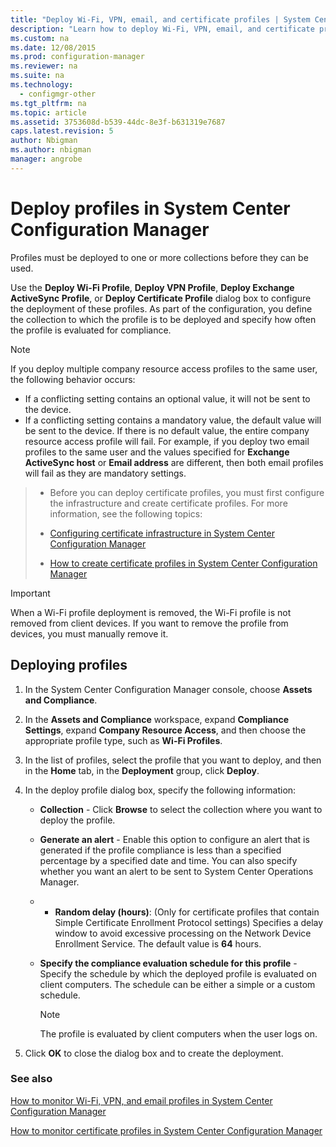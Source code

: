 ```yaml
---
title: "Deploy Wi-Fi, VPN, email, and certificate profiles | System Center Configuration Manager"
description: "Learn how to deploy Wi-Fi, VPN, email, and certificate profiles in System Center Configuration Manager."
ms.custom: na
ms.date: 12/08/2015
ms.prod: configuration-manager
ms.reviewer: na
ms.suite: na
ms.technology:
  - configmgr-other
ms.tgt_pltfrm: na
ms.topic: article
ms.assetid: 3753608d-b539-44dc-8e3f-b631319e7687
caps.latest.revision: 5
author: Nbigmanms.author: nbigmanmanager: angrobe
---
```

# Deploy profiles in System Center Configuration Manager
Profiles must be deployed to one or more collections before they can be used.  

 Use the **Deploy Wi-Fi Profile**, **Deploy VPN Profile**, **Deploy Exchange ActiveSync Profile**, or **Deploy Certificate Profile** dialog box to configure the deployment of these profiles. As part of the configuration, you define the collection to which the  profile is to be deployed and specify how often the profile is evaluated for compliance.  

> [!NOTE]  
>  If you deploy multiple company resource access profiles to the same user, the following behavior occurs:  
>   
>  -   If a conflicting setting contains an optional value, it will not be sent to the device.  
> -   If a conflicting setting contains a mandatory value, the default value will be sent to the device. If there is no default value, the entire company resource access profile will fail. For example, if you deploy two email profiles to the same user and the values specified for **Exchange ActiveSync host** or **Email address** are different, then both email profiles will fail as they are mandatory settings.  

> -   Before you can deploy certificate profiles, you must first configure the infrastructure and create certificate profiles. For more information, see the following topics:  
>   
>  -   [Configuring certificate infrastructure in System Center Configuration Manager](certificate-infrastructure.md)  
> -   [How to create certificate profiles in System Center Configuration Manager](create-certificate-profiles.md)    

> [!IMPORTANT]  
>  When a Wi-Fi profile deployment is removed, the Wi-Fi profile is not removed from client devices. If you want to remove the profile from devices, you must manually remove it.
>   

## Deploying  profiles  


1.  In the System Center Configuration Manager console, choose **Assets and Compliance**.  

2.  In the **Assets and Compliance** workspace, expand **Compliance Settings**, expand **Company Resource Access**, and then choose the appropriate profile type, such as **Wi-Fi Profiles**.  

3.  In the list of profiles, select the profile that you want to deploy, and then in the **Home** tab, in the **Deployment** group, click **Deploy**.  

4.  In the deploy profile dialog box, specify the following information:  

    -   **Collection** - Click **Browse** to select the collection where you want to deploy the profile.  

    -   **Generate an alert** - Enable this option to configure an alert that is generated if the profile compliance is less than a specified percentage by a specified date and time. You can also specify whether you want an alert to be sent to System Center Operations Manager.  

	-   -   **Random delay (hours)**: (Only for certificate profiles that contain Simple Certificate Enrollment Protocol settings) Specifies a delay window to avoid excessive processing on the Network Device Enrollment Service. The default value is **64** hours.  

    -   **Specify the compliance evaluation schedule for this <type> profile** - Specify the schedule by which the deployed profile is evaluated on client computers. The schedule can be either a simple or a custom schedule.  

        > [!NOTE]  
        >  The profile is evaluated by client computers when the user logs on.  

5.  Click **OK** to close the dialog box and to create the deployment.

### See also  

[How to monitor Wi-Fi, VPN, and email profiles in System Center Configuration Manager](monitor-wifi-email-vpn-profiles.md)

[How to monitor certificate profiles in System Center Configuration Manager](monitor-certificate-profiles.md)
